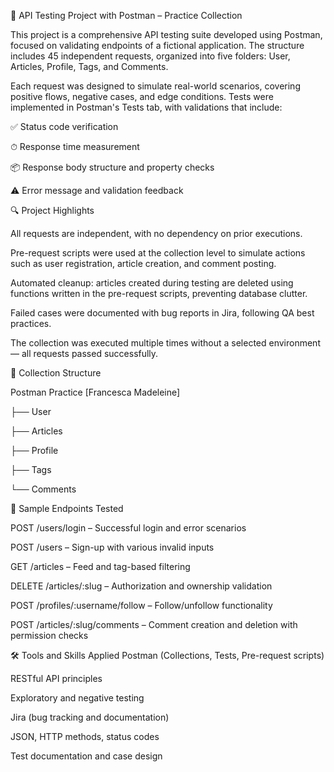 🧪 API Testing Project with Postman – Practice Collection

This project is a comprehensive API testing suite developed using Postman, focused on validating endpoints of a fictional application. The structure includes 45 independent requests, organized into five folders: User, Articles, Profile, Tags, and Comments.

Each request was designed to simulate real-world scenarios, covering positive flows, negative cases, and edge conditions. Tests were implemented in Postman's Tests tab, with validations that include:

✅ Status code verification 

⏱ Response time measurement 

📦 Response body structure and property checks 

⚠️ Error message and validation feedback

🔍 Project Highlights

All requests are independent, with no dependency on prior executions.

Pre-request scripts were used at the collection level to simulate actions such as user registration, article creation, and comment posting.

Automated cleanup: articles created during testing are deleted using functions written in the pre-request scripts, preventing database clutter.

Failed cases were documented with bug reports in Jira, following QA best practices.

The collection was executed multiple times without a selected environment — all requests passed successfully.

📂 Collection Structure

Postman Practice [Francesca Madeleine]

├── User

├── Articles

├── Profile

├── Tags

└── Comments

📌 Sample Endpoints Tested

POST /users/login – Successful login and error scenarios

POST /users – Sign-up with various invalid inputs

GET /articles – Feed and tag-based filtering

DELETE /articles/:slug – Authorization and ownership validation

POST /profiles/:username/follow – Follow/unfollow functionality

POST /articles/:slug/comments – Comment creation and deletion with permission checks

🛠 Tools and Skills Applied
Postman (Collections, Tests, Pre-request scripts)

RESTful API principles

Exploratory and negative testing

Jira (bug tracking and documentation)

JSON, HTTP methods, status codes

Test documentation and case design
